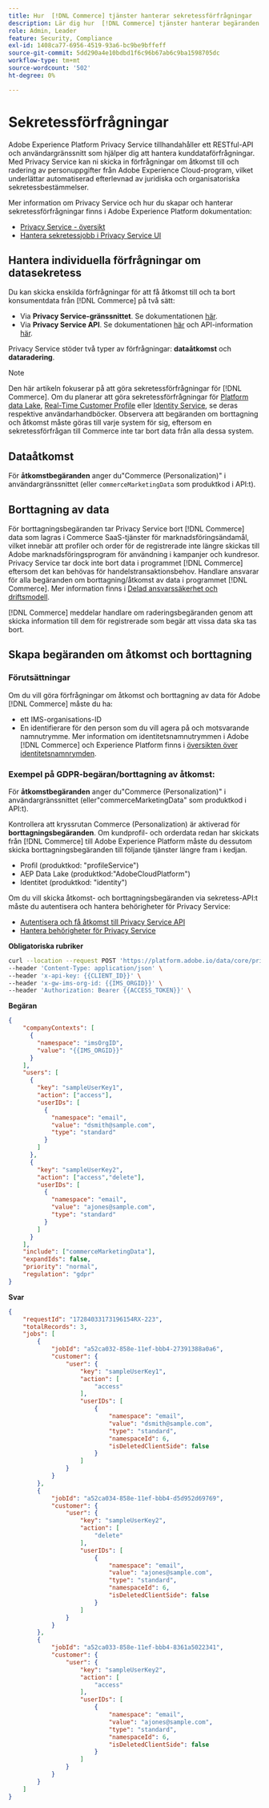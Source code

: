 ```yaml
---
title: Hur  [!DNL Commerce] tjänster hanterar sekretessförfrågningar
description: Lär dig hur  [!DNL Commerce] tjänster hanterar begäranden om åtkomst och borttagning av data.
role: Admin, Leader
feature: Security, Compliance
exl-id: 1408ca77-6956-4519-93a6-bc9be9bffeff
source-git-commit: 5dd290a4e10bdbd1f6c96b67ab6c9ba1598705dc
workflow-type: tm+mt
source-wordcount: '502'
ht-degree: 0%

---
```


# Sekretessförfrågningar

Adobe Experience Platform Privacy Service tillhandahåller ett RESTful-API och användargränssnitt som hjälper dig att hantera kunddataförfrågningar. Med Privacy Service kan ni skicka in förfrågningar om åtkomst till och radering av personuppgifter från Adobe Experience Cloud-program, vilket underlättar automatiserad efterlevnad av juridiska och organisatoriska sekretessbestämmelser.

Mer information om Privacy Service och hur du skapar och hanterar sekretessförfrågningar finns i Adobe Experience Platform dokumentation:

* [Privacy Service - översikt](https://experienceleague.adobe.com/en/docs/experience-platform/privacy/home)
* [Hantera sekretessjobb i Privacy Service UI](https://experienceleague.adobe.com/en/docs/experience-platform/privacy/ui/user-guide)

## Hantera individuella förfrågningar om datasekretess

Du kan skicka enskilda förfrågningar för att få åtkomst till och ta bort konsumentdata från [!DNL Commerce] på två sätt:

* Via **Privacy Service-gränssnittet**. Se dokumentationen [här](https://experienceleague.adobe.com/en/docs/experience-platform/privacy/ui/user-guide#_blank).
* Via **Privacy Service API**. Se dokumentationen [här](https://developer.adobe.com/experience-platform-apis/references/privacy-service/#_blank) och API-information [här](https://developer.adobe.com/experience-platform-apis/#_blank).

Privacy Service stöder två typer av förfrågningar: **dataåtkomst** och **dataradering**.

>[!NOTE]
>
>Den här artikeln fokuserar på att göra sekretessförfrågningar för [!DNL Commerce]. Om du planerar att göra sekretessförfrågningar för [Platform data Lake](https://experienceleague.adobe.com/en/docs/experience-platform/catalog/privacy), [Real-Time Customer Profile](https://experienceleague.adobe.com/en/docs/experience-platform/profile/privacy) eller [Identity Service](https://experienceleague.adobe.com/en/docs/experience-platform/identity/privacy), se deras respektive användarhandböcker. Observera att begäranden om borttagning och åtkomst måste göras till varje system för sig, eftersom en sekretessförfrågan till Commerce inte tar bort data från alla dessa system.

## Dataåtkomst

För **åtkomstbegäranden** anger du&quot;Commerce (Personalization)&quot; i användargränssnittet (eller `commerceMarketingData` som produktkod i API:t).

## Borttagning av data

För borttagningsbegäranden tar Privacy Service bort [!DNL Commerce] data som lagras i Commerce SaaS-tjänster för marknadsföringsändamål, vilket innebär att profiler och order för de registrerade inte längre skickas till Adobe marknadsföringsprogram för användning i kampanjer och kundresor. Privacy Service tar dock inte bort data i programmet [!DNL Commerce] eftersom det kan behövas för handelstransaktionsbehov. Handlare ansvarar för alla begäranden om borttagning/åtkomst av data i programmet [!DNL Commerce]. Mer information finns i [Delad ansvarssäkerhet och driftsmodell](https://experienceleague.adobe.com/en/docs/commerce-operations/security-and-compliance/shared-responsibility).

[!DNL Commerce] meddelar handlare om raderingsbegäranden genom att skicka information till dem för registrerade som begär att vissa data ska tas bort.

## Skapa begäranden om åtkomst och borttagning

### Förutsättningar

Om du vill göra förfrågningar om åtkomst och borttagning av data för Adobe [!DNL Commerce] måste du ha:

* ett IMS-organisations-ID
* En identifierare för den person som du vill agera på och motsvarande namnutrymme. Mer information om identitetsnamnutrymmen i Adobe [!DNL Commerce] och Experience Platform finns i [översikten över identitetsnamnrymden](https://experienceleague.adobe.com/en/docs/experience-platform/identity/features/namespaces).

### Exempel på GDPR-begäran/borttagning av åtkomst:

För **åtkomstbegäranden** anger du&quot;Commerce (Personalization)&quot; i användargränssnittet (eller&quot;commerceMarketingData&quot; som produktkod i API:t).

Kontrollera att kryssrutan Commerce (Personalization) är aktiverad för **borttagningsbegäranden**. Om kundprofil- och orderdata redan har skickats från [!DNL Commerce] till Adobe Experience Platform måste du dessutom skicka borttagningsbegäranden till följande tjänster längre fram i kedjan.

* Profil (produktkod: &quot;profileService&quot;)
* AEP Data Lake (produktkod:&quot;AdobeCloudPlatform&quot;)
* Identitet (produktkod: &quot;identity&quot;)

Om du vill skicka åtkomst- och borttagningsbegäranden via sekretess-API:t måste du autentisera och hantera behörigheter för Privacy Service:

* [Autentisera och få åtkomst till Privacy Service API](https://experienceleague.adobe.com/en/docs/experience-platform/privacy/api/getting-started)
* [Hantera behörigheter för Privacy Service](https://experienceleague.adobe.com/en/docs/experience-platform/privacy/permissions)

**Obligatoriska rubriker**

```bash
curl --location --request POST 'https://platform.adobe.io/data/core/privacy/jobs' \
--header 'Content-Type: application/json' \
--header 'x-api-key: {{CLIENT_ID}}' \
--header 'x-gw-ims-org-id: {{IMS_ORGID}}' \
--header 'Authorization: Bearer {{ACCESS_TOKEN}}' \
```

**Begäran**

```json
{
    "companyContexts": [
      {
        "namespace": "imsOrgID",
        "value": "{{IMS_ORGID}}"
      }
    ],
    "users": [
      {
        "key": "sampleUserKey1",
        "action": ["access"],
        "userIDs": [
          {
            "namespace": "email",
            "value": "dsmith@sample.com",
            "type": "standard"
          }
        ]
      },
      {
        "key": "sampleUserKey2",
        "action": ["access","delete"],
        "userIDs": [
          {
            "namespace": "email",
            "value": "ajones@sample.com",
            "type": "standard"
          }
        ]
      }
    ],
    "include": ["commerceMarketingData"],
    "expandIds": false,
    "priority": "normal",
    "regulation": "gdpr"
}
```

**Svar**

```json
{
    "requestId": "17284033173196154RX-223",
    "totalRecords": 3,
    "jobs": [
        {
            "jobId": "a52ca032-858e-11ef-bbb4-27391388a0a6",
            "customer": {
                "user": {
                    "key": "sampleUserKey1",
                    "action": [
                        "access"
                    ],
                    "userIDs": [
                        {
                            "namespace": "email",
                            "value": "dsmith@sample.com",
                            "type": "standard",
                            "namespaceId": 6,
                            "isDeletedClientSide": false
                        }
                    ]
                }
            }
        },
        {
            "jobId": "a52ca034-858e-11ef-bbb4-d5d952d69769",
            "customer": {
                "user": {
                    "key": "sampleUserKey2",
                    "action": [
                        "delete"
                    ],
                    "userIDs": [
                        {
                            "namespace": "email",
                            "value": "ajones@sample.com",
                            "type": "standard",
                            "namespaceId": 6,
                            "isDeletedClientSide": false
                        }
                    ]
                }
            }
        },
        {
            "jobId": "a52ca033-858e-11ef-bbb4-8361a5022341",
            "customer": {
                "user": {
                    "key": "sampleUserKey2",
                    "action": [
                        "access"
                    ],
                    "userIDs": [
                        {
                            "namespace": "email",
                            "value": "ajones@sample.com",
                            "type": "standard",
                            "namespaceId": 6,
                            "isDeletedClientSide": false
                        }
                    ]
                }
            }
        }
    ]
}
```
